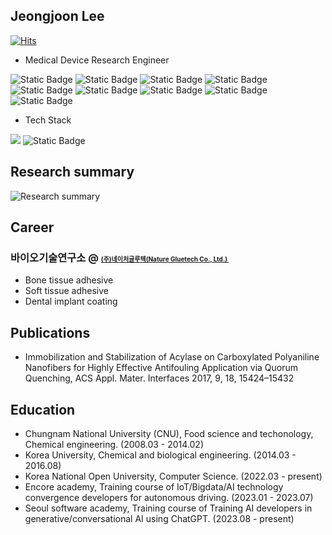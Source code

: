 ## Jeongjoon Lee
[![Hits](https://hits.seeyoufarm.com/api/count/incr/badge.svg?url=https%3A%2F%2Fgithub.com%2FJJLee1215&count_bg=%2379C83D&title_bg=%23555555&icon=&icon_color=%23E7E7E7&title=hits&edge_flat=false)](https://hits.seeyoufarm.com)

- Medical Device Research Engineer

![Static Badge](https://img.shields.io/badge/Peptide%20-%20gray)
![Static Badge](https://img.shields.io/badge/Enzyme%20-%20gray)</a>
![Static Badge](https://img.shields.io/badge/polysaccharides%20-%20gray)</a>
![Static Badge](https://img.shields.io/badge/Nanomaterials%20-%20gray)</a>
![Static Badge](https://img.shields.io/badge/Conjugation%20-%20red)</a>
![Static Badge](https://img.shields.io/badge/ELISA%20-%20gray)</a>
![Static Badge](https://img.shields.io/badge/Antifouling%20-%20gray)</a>
![Static Badge](https://img.shields.io/badge/TissueAdhesives%20-%20gray)</a>
![Static Badge](https://img.shields.io/badge/DentalImplant%20-%20gray)</a>

- Tech Stack
<img src="https://img.shields.io/badge/Python-3766AB?style=flat-square&logo=Python&logoColor=white"/>
<img alt="Static Badge" src="https://img.shields.io/badge/pytorch%20--%23EE4C2C">




<!--
**JJLee1215/jjlee1215** is a ✨ _special_ ✨ repository because its `README.md` (this file) appears on your GitHub profile.

Here are some ideas to get you started:

- 🔭 I’m currently working on ...
- 🌱 I’m currently learning ...
- 👯 I’m looking to collaborate on ...
- 🤔 I’m looking for help with ...
- 💬 Ask me about ...
- 📫 How to reach me: ...
- 😄 Pronouns: ...
- ⚡ Fun fact: ...
-->
## Research summary
![Research summary](https://github.com/JJLee1215/jjlee1215/assets/128121364/1bb5071b-7cd9-4377-8ad6-205b635efc5a)

## Career
### 바이오기술연구소 @ <a href="http://natureglue.com/" style="font-size: 10px;">(주)네이처글루텍(Nature Gluetech Co., Ltd.)&nbsp;</a>
- Bone tissue adhesive
- Soft tissue adhesive
- Dental implant coating

## Publications
- Immobilization and Stabilization of Acylase on Carboxylated Polyaniline Nanofibers for Highly Effective Antifouling Application via Quorum Quenching, ACS Appl. Mater. Interfaces 2017, 9, 18, 15424–15432

## Education
- Chungnam National University (CNU), Food science and techonology, Chemical engineering. (2008.03 - 2014.02)
- Korea University, Chemical and biological engineering. (2014.03 - 2016.08)
- Korea National Open University, Computer Science. (2022.03 - present)
- Encore academy, Training course of IoT/Bigdata/AI technology convergence developers for autonomous driving. (2023.01 - 2023.07)
- Seoul software academy, Training course of Training AI developers in generative/conversational AI using ChatGPT.  (2023.08 - present) 

